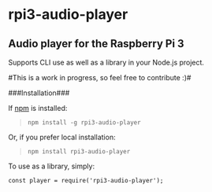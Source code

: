 # rpi3-audio-player #
## Audio player for the Raspberry Pi 3 ##

Supports CLI use as well as a library in your Node.js project.

#This is a work in progress, so feel free to contribute :)#

###Installation###

If [npm](npmjs.com) is installed:
> `npm install -g rpi3-audio-player`

Or, if you prefer local installation:
> `npm install rpi3-audio-player`

To use as a library, simply:

``` 
const player = require('rpi3-audio-player');
```
